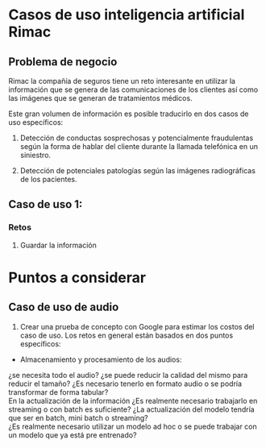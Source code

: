 # Casos de uso inteligencia artificial Rimac


## Problema de negocio

Rimac la compañía de seguros tiene un reto interesante en utilizar la información que se genera de las comunicaciones de los clientes así como las imágenes que se generan de tratamientos médicos. 

Este gran volumen de información es posible traducirlo en dos casos de uso específicos:

1. Detección de conductas sosprechosas y potencialmente fraudulentas según la forma de hablar del cliente durante la llamada telefónica en un siniestro. 

2. Detección de potenciales patologías según las imágenes radiográficas de los pacientes. 


## Caso de uso 1:

### Retos

1. Guardar la información


# Puntos a considerar

## Caso de uso de audio

1. Crear una prueba de concepto con Google para estimar los costos del caso de uso. Los retos en general están basados en dos puntos específicos:

- Almacenamiento y procesamiento de los audios:

¿se necesita todo el audio? 
¿se puede reducir la calidad del mismo para reducir el tamaño? 
¿Es necesario tenerlo en formato audio o se podría transformar de forma tabular?    
En la actualización de la información ¿Es realmente necesario trabajarlo en streaming o con batch es suficiente?
¿La actualización del modelo tendría que ser en batch, mini batch o streaming?  
¿Es realmente necesario utilizar un modelo ad hoc o se puede trabajar con un modelo que ya está pre entrenado?



